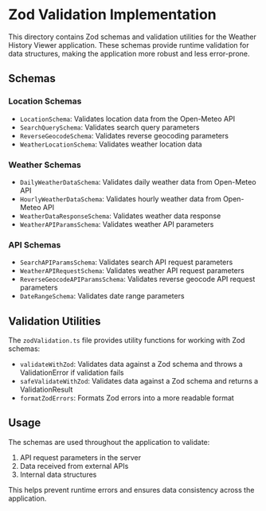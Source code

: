 # Zod Validation Implementation

This directory contains Zod schemas and validation utilities for the Weather History Viewer application. These schemas provide runtime validation for data structures, making the application more robust and less error-prone.

## Schemas

### Location Schemas
- `LocationSchema`: Validates location data from the Open-Meteo API
- `SearchQuerySchema`: Validates search query parameters
- `ReverseGeocodeSchema`: Validates reverse geocoding parameters
- `WeatherLocationSchema`: Validates weather location data

### Weather Schemas
- `DailyWeatherDataSchema`: Validates daily weather data from Open-Meteo API
- `HourlyWeatherDataSchema`: Validates hourly weather data from Open-Meteo API
- `WeatherDataResponseSchema`: Validates weather data response
- `WeatherAPIParamsSchema`: Validates weather API parameters

### API Schemas
- `SearchAPIParamsSchema`: Validates search API request parameters
- `WeatherAPIRequestSchema`: Validates weather API request parameters
- `ReverseGeocodeAPIParamsSchema`: Validates reverse geocode API request parameters
- `DateRangeSchema`: Validates date range parameters

## Validation Utilities

The `zodValidation.ts` file provides utility functions for working with Zod schemas:

- `validateWithZod`: Validates data against a Zod schema and throws a ValidationError if validation fails
- `safeValidateWithZod`: Validates data against a Zod schema and returns a ValidationResult
- `formatZodErrors`: Formats Zod errors into a more readable format

## Usage

The schemas are used throughout the application to validate:

1. API request parameters in the server
2. Data received from external APIs
3. Internal data structures

This helps prevent runtime errors and ensures data consistency across the application.